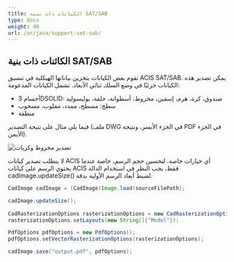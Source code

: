 ```yaml
---
title: الكيانات ذات بنية SAT/SAB
type: docs
weight: 40
url: /ar/java/support-sat-sab/
---
```


## **الكائنات ذات بنية SAT/SAB**

تقوم بعض الكيانات بتخزين بياناتها الهيكلية في تنسيق ACIS SAT/SAB. يمكن تصدير هذه الكيانات جزئيًا في وضع السلك ثنائي الأبعاد. تشمل الكيانات المدعومة:

*	أجسام 3DSOLID: صندوق، كرة، هرم، إسفين، مخروط، أسطوانة، حلقة، بوليسوليد
*	سطح: مسطح، ممدد، مقلوب، مسحوب
*	منطقة

فيما يلي مثال على نتيجة التصدير (ملف DWG في الجزء الأيسر، ونتيجة PDF في الجزء الأيمن).

![تصدير مخروط وكريات](/_assets/guide/coneAndSpheres.png)

لا يتطلب تصدير كيانات ACIS أي خيارات خاصة. لتحسين حجم الرسم، خاصة عندما يحتوي الرسم على كيانات ACIS فقط، يجب النظر في استخدام الدالة cadImage.updateSize() لضبط أبعاد الرسم الأولية بدقة.

```java
CadImage cadImage = (CadImage)Image.load(sourceFilePath);

cadImage.updateSize();
	
CadRasterizationOptions rasterizationOptions = new CadRasterizationOptions();
rasterizationOptions.setLayouts(new String[]{"Model"});

PdfOptions pdfOptions = new PdfOptions();
pdfOptions.setVectorRasterizationOptions(rasterizationOptions);

cadImage.save("output.pdf", pdfOptions);
```
